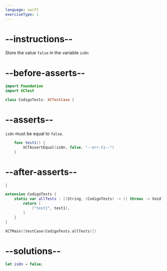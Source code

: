 ```yaml
---
language: swift
exerciseType: 1
---
```


# --instructions--

Store the value `false` in the variable `isOn`

# --before-asserts--

```swift
import Foundation
import XCTest

class CodigoTests: XCTestCase {
```

# --asserts--

`isOn` must be equal to `false`.

```swift
    func test1() {
        XCTAssertEqual(isOn, false, "--err-t1--")
    }
```

# --after-asserts--

```swift
}

extension CodigoTests {
    static var allTests : [(String, (CodigoTests) -> () throws -> Void)] {
        return [
            ("test1", test1),
        ]
    }
}

XCTMain([testCase(CodigoTests.allTests)])
```

# --solutions--

```swift
let isOn = false;
```
